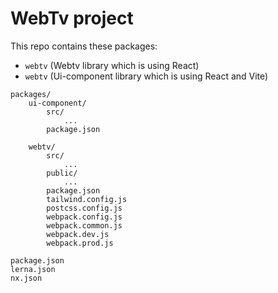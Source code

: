 # WebTv project

This repo contains these packages:

- `webtv` (Webtv library which is using React)
- `webtv` (Ui-component library which is using React and Vite)

```
packages/
    ui-component/
        src/
            ...
        package.json

    webtv/
        src/
            ...
        public/
            ...
        package.json
        tailwind.config.js
        postcss.config.js
        webpack.config.js
        webpack.common.js
        webpack.dev.js
        webpack.prod.js

package.json
lerna.json
nx.json
```

